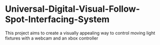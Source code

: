 # Universal-Digital-Visual-Follow-Spot-Interfacing-System
This project aims to create a visually appealing way to control moving light fixtures with a webcam and an xbox controller
